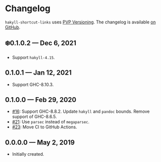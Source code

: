 # Changelog

`hakyll-shortcut-links` uses [PVP Versioning][1].
The changelog is available [on GitHub][2].

## ❄️0.1.0.2 — Dec 6, 2021

* Support `hakyll-4.15`.

## 0.1.0.1 — Jan 12, 2021

* Support GHC-8.10.3.

## 0.1.0.0 — Feb 29, 2020

* [#16](https://github.com/kowainik/hakyll-shortcut-links/issues/16):
  Support GHC-8.8.2. Update `hakyll` and `pandoc` bounds.
  Remove support of GHC-8.6.5.
* [#21](https://github.com/kowainik/hakyll-shortcut-links/issues/21):
  Use `parsec` instead of `megaparsec`.
* [#23](https://github.com/kowainik/hakyll-shortcut-links/issues/23):
  Move CI to GitHub Actions.

## 0.0.0.0 — May 2, 2019

* Initially created.

[1]: https://pvp.haskell.org
[2]: https://github.com/kowainik/hakyll-shortcut-links/releases
